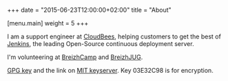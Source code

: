 +++
date = "2015-06-23T12:00:00+02:00"
title = "About"

[menu.main]
	weight = 5
+++

I am a support engineer at [CloudBees](http://www.cloudbees.com), helping customers to get the best of [Jenkins](http://www.jenkins-ci.org), the leading Open-Source continuous deployment server.

I'm volunteering at [BreizhCamp](http://www.breizhcamp.org) and [BreizhJUG](http://www.breizhjug.org).

[GPG key](/files/pubkey.asc) and the link on [MIT keyserver](https://pgp.mit.edu/pks/lookup?op=vindex&search=0x689E687C72422C96). Key 03E32C98 is for encryption.
